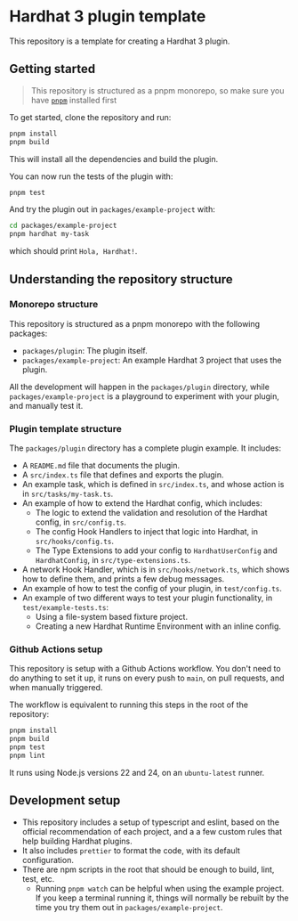 # Hardhat 3 plugin template

This repository is a template for creating a Hardhat 3 plugin.

## Getting started

> This repository is structured as a pnpm monorepo, so make sure you have [`pnpm`](https://pnpm.io/) installed first

To get started, clone the repository and run:

```sh
pnpm install
pnpm build
```

This will install all the dependencies and build the plugin.

You can now run the tests of the plugin with:

```sh
pnpm test
```

And try the plugin out in `packages/example-project` with:

```sh
cd packages/example-project
pnpm hardhat my-task
```

which should print `Hola, Hardhat!`.

## Understanding the repository structure

### Monorepo structure

This repository is structured as a pnpm monorepo with the following packages:

- `packages/plugin`: The plugin itself.
- `packages/example-project`: An example Hardhat 3 project that uses the plugin.

All the development will happen in the `packages/plugin` directory, while `packages/example-project` is a playground to experiment with your plugin, and manually test it.

### Plugin template structure

The `packages/plugin` directory has a complete plugin example. It includes:

- A `README.md` file that documents the plugin.
- A `src/index.ts` file that defines and exports the plugin.
- An example task, which is defined in `src/index.ts`, and whose action is in `src/tasks/my-task.ts`.
- An example of how to extend the Hardhat config, which includes:
  - The logic to extend the validation and resolution of the Hardhat config, in `src/config.ts`.
  - The config Hook Handlers to inject that logic into Hardhat, in `src/hooks/config.ts`.
  - The Type Extensions to add your config to `HardhatUserConfig` and `HardhatConfig`, in `src/type-extensions.ts`.
- A network Hook Handler, which is in `src/hooks/network.ts`, which shows how to define them, and prints a few debug messages.
- An example of how to test the config of your plugin, in `test/config.ts`.
- An example of two different ways to test your plugin functionality, in `test/example-tests.ts`:
  - Using a file-system based fixture project.
  - Creating a new Hardhat Runtime Environment with an inline config.

### Github Actions setup

This repository is setup with a Github Actions workflow. You don't need to do anything to set it up, it runs on every push to `main`, on pull requests, and when manually triggered.

The workflow is equivalent to running this steps in the root of the repository:

```sh
pnpm install
pnpm build
pnpm test
pnpm lint
```

It runs using Node.js versions 22 and 24, on an `ubuntu-latest` runner.

## Development setup

- This repository includes a setup of typescript and eslint, based on the official recommendation of each project, and a a few custom rules that help building Hardhat plugins.
- It also includes `prettier` to format the code, with its default configuration.
- There are npm scripts in the root that should be enough to build, lint, test, etc.
  - Running `pnpm watch` can be helpful when using the example project. If you keep a terminal running it, things will normally be rebuilt by the time you try them out in `packages/example-project`.
